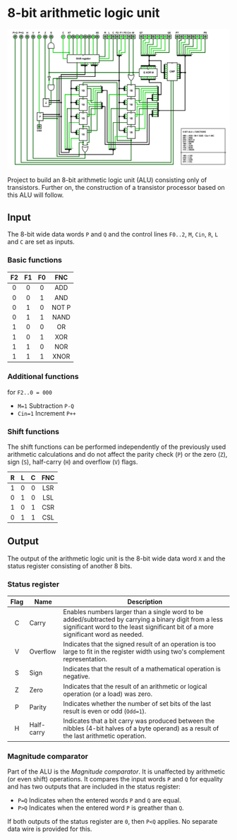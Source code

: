 # 8-bit arithmetic logic unit

![8 bit ALU](/pics/logic/8-Bit-ALU-3.png?raw=true)

Project to build an 8-bit arithmetic logic unit (ALU) consisting only of transistors. Further on, the construction of a transistor processor based on this ALU will follow.

## Input

The 8-bit wide data words ``P`` and ``Q`` and the control lines ``F0..2``, ``M``, ``Cin``, ``R``, ``L`` and ``C`` are set as inputs.

### Basic functions

| F2 | F1 | F0 | FNC   |
|:--:|:--:|:--:|:-----:|
| 0  | 0  | 0  | ADD   |
| 0  | 0  | 1  | AND   |
| 0  | 1  | 0  | NOT P |
| 0  | 1  | 1  | NAND  |
| 1  | 0  | 0  | OR    |
| 1  | 0  | 1  | XOR   |
| 1  | 1  | 0  | NOR   |
| 1  | 1  | 1  | XNOR  |

### Additional functions

for ``F2..0 = 000``

* ``M=1`` Subtraction ``P-Q``
* ``Cin=1`` Increment ``P++``

### Shift functions

The shift functions can be performed independently of the previously used arithmetic calculations and do not affect the parity check (``P``) or the zero (``Z``), sign (``S``), half-carry (``H``) and overflow (``V``) flags.

| R | L | C | FNC |
|:-:|:-:|:-:|:---:|
| 1 | 0 | 0 | LSR |
| 0 | 1 | 0 | LSL |
| 1 | 0 | 1 | CSR |
| 0 | 1 | 1 | CSL |

## Output

The output of the arithmetic logic unit is the 8-bit wide data word ``X`` and the status register consisting of another 8 bits.

### Status register

| Flag | Name       | Description |
|:----:|------------|-------------|
| C    | Carry      | Enables numbers larger than a single word to be added/subtracted by carrying a binary digit from a less significant word to the least significant bit of a more significant word as needed. |
| V    | Overflow   | Indicates that the signed result of an operation is too large to fit in the register width using two's complement representation. |
| S    | Sign       | Indicates that the result of a mathematical operation is negative. |
| Z    | Zero       | Indicates that the result of an arithmetic or logical operation (or a load) was zero. |
| P    | Parity     | Indicates whether the number of set bits of the last result is even or odd (``Odd=1``). |
| H    | Half-carry | Indicates that a bit carry was produced between the nibbles (4-bit halves of a byte operand) as a result of the last arithmetic operation. |

### Magnitude comparator

Part of the ALU is the _Magnitude comparator_. It is unaffected by arithmetic (or even shift) operations. It compares the input words ``P`` and ``Q`` for equality and has two outputs that are included in the status register:

+ ``P=Q`` Indicates when the entered words ``P`` and ``Q`` are equal.
+ ``P>Q`` Indicates when the entered word ``P`` is greather than ``Q``.

If both outputs of the status register are ``0``, then ``P<Q`` applies. No separate data wire is provided for this.

